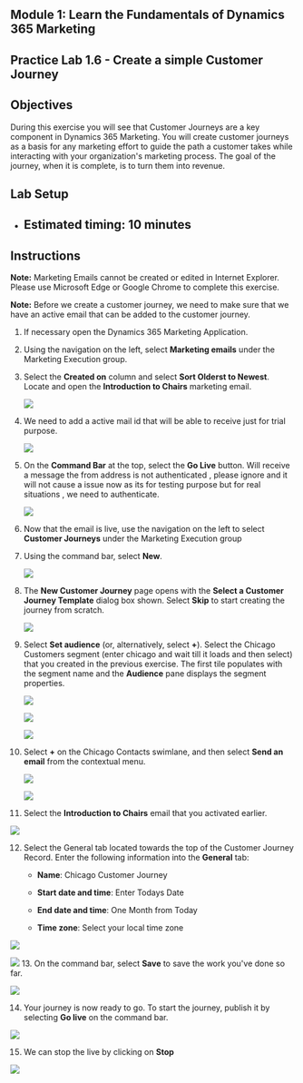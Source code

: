 ## Module 1: Learn the Fundamentals of Dynamics 365 Marketing

## Practice Lab 1.6 - Create a simple Customer Journey

## Objectives

During this exercise you will see that Customer Journeys are a key component in Dynamics 365 Marketing. You will create customer journeys as a basis for any marketing effort to guide the path a customer takes while interacting with your organization's marketing process. The goal of the journey, when it is complete, is to turn them into revenue.

## Lab Setup

  - ## Estimated timing: 10 minutes

## Instructions

**Note:** Marketing Emails cannot be created or edited in Internet Explorer. Please use Microsoft Edge or Google Chrome to complete this exercise.

**Note:** Before we create a customer journey, we need to make sure that we have an active email that can be added to the customer journey. 

1. If necessary open the Dynamics 365 Marketing Application. 

2. Using the navigation on the left, select **Marketing emails** under the Marketing Execution group.

3. Select the **Created on** column and select **Sort Olderst to Newest**. Locate and open the **Introduction to Chairs** marketing email.

    ![](../images/module1/lab6/1.png)

4. We need to add a active mail id that will be able to receive just for trial purpose.
    
    ![](../images/module1/lab6/2.png)

5. On the **Command Bar** at the top, select the **Go Live** button. Will receive a message the from address is not authenticated , please ignore and it will not cause a issue now as its for testing purpose but for real situations , we need to authenticate.

    ![](../images/module1/lab6/3.png)

6. Now that the email is live, use the navigation on the left to select **Customer Journeys** under the Marketing Execution group

7. Using the command bar, select **New**.

    ![](../images/module1/lab6/4.png)

8. The **New Customer Journey** page opens with the **Select a Customer Journey Template** dialog box shown. Select **Skip** to start creating the journey from scratch.

    ![](../images/module1/lab6/5.png)

9. Select **Set audience** (or, alternatively, select **+**). Select the Chicago Customers segment (enter chicago and wait till it loads and then select) that you created in the previous exercise. The first tile populates with the segment name and the **Audience** pane displays the segment properties.

    ![](../images/module1/lab6/6.png)
    
    ![](../images/module1/lab6/6-1.png)
    
    ![](../images/module1/lab6/6-2.png)

10. Select **+** on the Chicago Contacts swimlane, and then select **Send an email** from the contextual menu.

    ![](../images/module1/lab6/7.png)
    
    ![](../images/module1/lab6/8.png)

11. Select the **Introduction to Chairs** email that you activated earlier. 

   ![](../images/module1/lab6/9.png)

12. Select the General tab located towards the top of the Customer Journey Record. Enter the following information into the **General** tab:

	- **Name**: Chicago Customer Journey

	- **Start date and time**: Enter Todays Date

	- **End date and time**: One Month from Today

	- **Time zone**: Select your local time zone 

   ![](../images/module1/lab6/10.png)

   ![](../images/module1/lab6/10-1.png)
13. On the command bar, select **Save** to save the work you've done so far.

   ![](../images/module1/lab6/11.png)

14. Your journey is now ready to go. To start the journey, publish it by selecting **Go live** on the command bar.

   ![](../images/module1/lab6/12.png)
   
15. We can stop the live by clicking on **Stop**

   ![](../images/module1/lab6/13.png)
